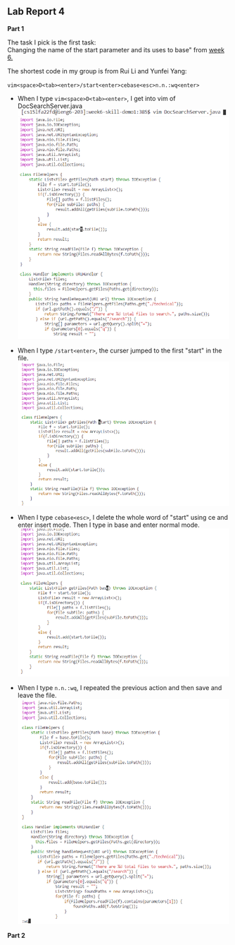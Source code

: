 ## Lab Report 4
**Part 1**

The task I pick is the first task:<br/>
Changing the name of the start parameter and its uses to base"
from [ week 6.](https://ucsd-cse15l-f22.github.io/week/week6) <br/>

The shortest code in my group is from Rui Li and Yunfei Yang: <br/>

`vim<space>D<tab><enter>/start<enter>cebase<esc>n.n.:wq<enter>`<br/>
* When I type `vim<space>D<tab><enter>`, I get into vim of DocSearchServer.java
![](lab-4-screenshots/vim%20D.png)
![](lab-4-screenshots/vim%20D%20tab%20enter.png)

* When I type `/start<enter>`, the curser jumped to the first "start" in the file.
![](lab-4-screenshots/start%20enter.png)
* When I type `cebase<esc>`, I delete the whole word of "start" using ce and enter insert mode. Then I type in base and enter normal mode.
![](lab-4-screenshots/cebase%20esc.png)
* When I type `n.n.:wq`, I repeated the previous action and then save and leave the file.
![](lab-4-screenshots/wq.png)

**Part 2**
